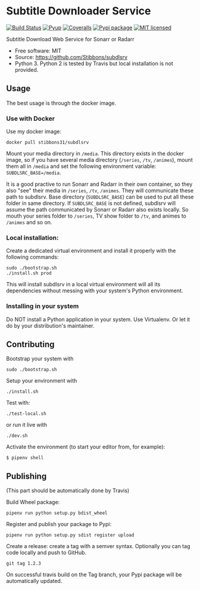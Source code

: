 # Subtitle Downloader Service

[![Build Status](https://travis-ci.org/Stibbons/subdlsrv.svg?branch=master)](https://travis-ci.org/Stibbons/subdlsrv)
[![Pyup](https://pyup.io/repos/github/Stibbons/subdlsrv/shield.svg)](https://pyup.io/repos/github/Stibbons/subdlsrv/)
[![Coveralls](https://coveralls.io/repos/github/Stibbons/subdlsrv/badge.svg)](https://coveralls.io/github/Stibbons/subdlsrv)
[![Pypi package](https://badge.fury.io/py/subdlsrv.svg)](https://pypi.python.org/pypi/subdlsrv/)
[![MIT licensed](https://img.shields.io/badge/license-MIT-blue.svg)](./LICENSE)

Subtitle Download Web Service for Sonarr or Radarr

* Free software: MIT
* Source: https://github.com/Stibbons/subdlsrv
* Python 3. Python 2 is tested by Travis but local installation is not provided.


## Usage

The best usage is through the docker image.

### Use with Docker

Use my docker image:

```
docker pull stibbons31/subdlsrv
```

Mount your media directory in `/media`. This directory exists in the docker image, so if you have
several media directory (`/series`, `/tv`, `/animes`), mount them all in `/media` and set the
following environment variable: `SUBDLSRC_BASE=/media`.

It is a good practive to run Sonarr and Radarr in their own container, so they also "see" their
media in `/series`, `/tv`, `/animes`. They will communicate these path to subdlsrv. Base directory
(`SUBDLSRC_BASE`) can be used to put all these folder in same directory. If `SUBDLSRC_BASE` is not
defined, subdlsrv will assume the path communicated by Sonarr or Radarr also exists locally. So
mouth your series folder to `/series`, TV show folder to `/tv`, and animes to `/animes` and so  on.

### Local installation:

Create a dedicated virtual environment and install it properly with the following commands:

```
sudo ./bootstrap.sh
./install.sh prod
```

This will install subdlsrv in a local virtual environment will all its dependencies without messing
with your system's Python environment.

### Installing in your system

Do NOT install a Python application in your system. Use Virtualenv. Or let it do by your
distribution's maintainer.

## Contributing

Bootstrap your system with
```
sudo ./bootstrap.sh
```

Setup your environment with
```
./install.sh
```

Test with:
```
./test-local.sh
```

or run it live with
```
./dev.sh
```

Activate the environment (to start your editor from, for example):

```
$ pipenv shell
```

## Publishing

(This part should be automatically done by Travis)

Build Wheel package:

```
pipenv run python setup.py bdist_wheel
```

Register and publish your package to Pypi:

```
pipenv run python setup.py sdist register upload
```

Create a release: create a tag with a semver syntax. Optionally you can tag code locally and push
to GitHub.

```
git tag 1.2.3
```

On successful travis build on the Tag branch, your Pypi package will be automatically updated.

